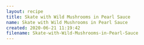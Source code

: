 ```yaml
---
layout: recipe
title: Skate with Wild Mushrooms in Pearl Sauce
name: Skate with Wild Mushrooms in Pearl Sauce
created: 2020-06-21 11:19:42
filename: Skate-with-Wild-Mushrooms-in-Pearl-Sauce
---
```

